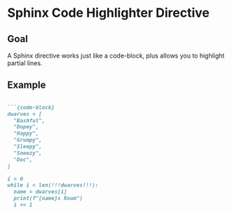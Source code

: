 Sphinx Code Highlighter Directive
=================================

Goal
----

A Sphinx directive works just like a code-block, plus allows you to highlight
partial lines.

Example
-------

`````markdown

```{code-block}
dwarves = [
  "Bashful",
  "Dopey",
  "Happy",
  "Grumpy",
  "Sleepy",
  "Sneezy",
  "Doc",
]

i = 0
while i < len(!!!dwarves!!!):
  name = dwarves[i]
  print(f"{name}s Room")
  i += 1

`````
